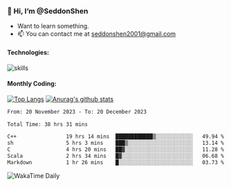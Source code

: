 ### 👋 Hi, I’m @SeddonShen
- Want to learn something.
- 📫 You can contact me at seddonshen2001@gmail.com

#### Technologies:

![skills](https://skillicons.dev/icons?i=scala,js,html,css,bootstrap,jquery,c,cpp,cloudflare,django,docker,flask,git,github,githubactions,linux,latex,mysql,nodejs,ps,php,pr,py,raspberrypi,redis,unreal,v,vscode,vue,bash)

#### Monthly Coding:
[![Top Langs](https://github-readme-stats.vercel.app/api/top-langs?username=seddonshen&show_icons=true&locale=en&layout=compact&hide=html&langs_count=8)](https://github.com/SeddonShen/)
[![Anurag's github stats](https://github-readme-stats.vercel.app/api?username=SeddonShen&count_private=true&show_icons=true)](https://github.com/anuraghazra/github-readme-stats)
<!--START_SECTION:waka-->

```txt
From: 20 November 2023 - To: 20 December 2023

Total Time: 38 hrs 31 mins

C++                19 hrs 14 mins  ████████████▒░░░░░░░░░░░░   49.94 %
sh                 5 hrs 3 mins    ███▒░░░░░░░░░░░░░░░░░░░░░   13.14 %
C                  4 hrs 20 mins   ██▓░░░░░░░░░░░░░░░░░░░░░░   11.28 %
Scala              2 hrs 34 mins   █▓░░░░░░░░░░░░░░░░░░░░░░░   06.68 %
Markdown           1 hr 26 mins    █░░░░░░░░░░░░░░░░░░░░░░░░   03.73 %
```

<!--END_SECTION:waka-->

![WakaTime Daily](https://wakatime.com/share/@seddon2001/61a7e342-5f12-4fea-bf92-1fac161e97d6.svg)
<!---
SeddonShen/SeddonShen is a ✨ special ✨ repository because its `README.md` (this file) appears on your GitHub profile.
You can click the Preview link to take a look at your changes.
--->
